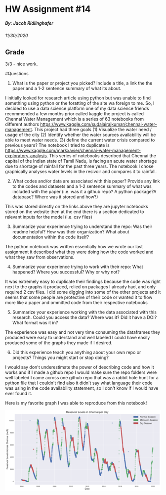 # HW Assignment #14
##### By: Jacob Ridlinghafer
###### 11/30/2020

## Grade
3/3 - nice work.

#Questions



1. What is the paper or project you picked? Include a title, a link the the paper and a 1-2 sentence summary of what its about.

I initially looked for research article using python but was unable to find something using python or the foratting of the site wa foreign to me. So, I decided to use a data science platform one of my data science friends recommended a few months prior called kaggle the project is called Chennai Water Management which is a series of 63 notebooks from different authors https://www.kaggle.com/sudalairajkumar/chennai-water-management. This project had three goals (1) Visualize the water need / usage of the city (2) Identify whether the water sources availability will be able to meet water needs. (3) define the current water crisis compared to previous years? The notebook I tried to duplicate is https://www.kaggle.com/markxavier/chennai-water-management-exploratory-analysis. This series of notebooks described that Chennai the capital of the Indian state of Tamil Nadu, is facing an acute water shortage due to shortage of rainfall for the past three years. The notebook I chose graphically analyses water levels in the resivoir and compares it to rainfall.

2. What codes and/or data are associated with this paper? Provide any link to the codes and datasets and a 1-2 sentence summary of what was included with the paper (i.e. was it a github repo? A python package?A database? Where was it stored and how?)

This was stored directly on the links above they are jupyter notebooks stored on the website then at the end there is a section dedicated to relevant inputs for the model (i.e. csv files)

3. Summarize your experience trying to understand the repo: Was their readme helpful? How was their organization? What about documentation within the code itself?

The python notebook was written essentially how we wrote our last assignment it described what they were doing how the code worked and what they saw from observations.

4. Summarize your experience trying to work with their repo: What happened? Where you successful? Why or why not?

It was extremely easy to duplicate their findings because the code was right next to the graphs it produced, relied on packages I already had, and only required 2 csv files. I did some digging into some of the other projects and it seems that some people are protective of their code or wanted it to flow more like a paper and ommitted code from their respective notebooks

5. Summarize your experience working with the data associated with this research. Could you access the data? Where was it? Did it have a DOI? What format was it in?

The experience was easy and not very time consuming the dataframes they produced were easy to understand and well labeled I could have easily produced some of the graphs they made if I desired.

6. Did this experience teach you anything about your own repo or projects? Things you might start or stop doing?

I would say don't underestimate the power of describing code and how it works and if I made a github repo I would make sure the repo folders were well labeled I came across one github repo that was a rabbit hole hunt for a python file that I couldn't find also it didn't say what language their code was using in the code availability statement, so I don't know if I would have ever found it.


Here is my favorite graph I was able to reproduce from this notebook!


![](assets/Ridlinghafer_HW14-cecad63f.png)
